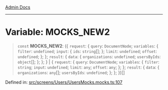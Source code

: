 [Admin Docs](/)

***

# Variable: MOCKS\_NEW2

> `const` **MOCKS\_NEW2**: (\{ `request`: \{ `query`: `DocumentNode`; `variables`: \{ `filter`: `undefined`; `input`: \{ `ids`: `string`[]; \}; `limit`: `undefined`; `offset`: `undefined`; \}; \}; `result`: \{ `data`: \{ `organizations`: `undefined`; `usersByIds`: `object`[]; \}; \}; \} \| \{ `request`: \{ `query`: `DocumentNode`; `variables`: \{ `filter`: `string`; `input`: `undefined`; `limit`: `any`; `offset`: `any`; \}; \}; `result`: \{ `data`: \{ `organizations`: `any`[]; `usersByIds`: `undefined`; \}; \}; \})[]

Defined in: [src/screens/Users/UsersMocks.mocks.ts:107](https://github.com/PalisadoesFoundation/talawa-admin/blob/main/src/screens/Users/UsersMocks.mocks.ts#L107)
